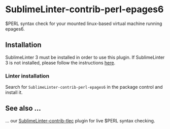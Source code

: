SublimeLinter-contrib-perl-epages6
================================

$PERL syntax check for your mounted linux-based virtual machine running epages6.

## Installation

SublimeLinter 3 must be installed in order to use this plugin. If SublimeLinter 3 is not installed, please follow the instructions [here][installation].

### Linter installation

Search for `SublimeLinter-contrib-perl-epages6` in the package control and install it.

## See also ...

... our [SublimeLinter-contrib-tlec][tlec] plugin for live $PERL syntax checking.

[installation]: http://sublimelinter.readthedocs.org/en/latest/installation.html
[tlec]: https://github.com/ePages-rnd/SublimeLinter-contrib-tlec
